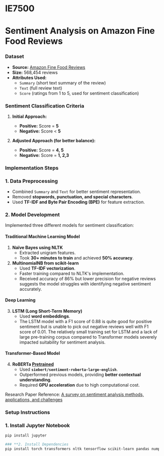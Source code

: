 # IE7500
# Sentiment Analysis on Amazon Fine Food Reviews
### Dataset  
- **Source:** [Amazon Fine Food Reviews](https://www.kaggle.com/datasets/snap/amazon-fine-food-reviews/data)  
- **Size:** 568,454 reviews  
- **Attributes Used:**
  - `Summary` (short text summary of the review)
  - `Text` (full review text)
  - `Score` (ratings from 1 to 5, used for sentiment classification)
### **Sentiment Classification Criteria**
1. **Initial Approach:**  
   - **Positive:** Score = **5**  
   - **Negative:** Score < **5**  

2. **Adjusted Approach (for better balance):**  
   - **Positive:** Score = **4, 5**  
   - **Negative:** Score = **1, 2,3**

### Implementation Steps  

### **1. Data Preprocessing**
- Combined `Summary` and `Text` for better sentiment representation.  
- Removed **stopwords, punctuation, and special characters**.  
- Used **TF-IDF and Byte Pair Encoding (BPE)** for feature extraction.

### **2. Model Development**
Implemented three different models for sentiment classification:

#### **Traditional Machine Learning Model**
1. **Naïve Bayes using NLTK**  
   - Extracted unigram features.  
   - Took **30+ minutes to train** and achieved **50% accuracy**.
2. **MultinomialNB from scikit-learn**  
   - Used **TF-IDF vectorization**.  
   - Faster training compared to NLTK's implementation.
   - Received accuracy of 86% but lower precision for negative reviews suggests the model struggles with identifying negative sentiment accurately.

  #### **Deep Learning**
3. **LSTM (Long Short-Term Memory)**
   - Used **word embeddings**.
   - The LSTM model with a F1 score of 0.88 is quite good for positive sentiment but is unable to pick out negative reviews well with F1 score of 0.01. The relatively small training set for LSTM and a lack of large pre-training corpus compared to Transformer models severely impacted suitability for sentiment analysis.

#### **Transformer-Based Model**
4. **RoBERTa [Pretrained](https://huggingface.co/siebert/sentiment-roberta-large-english)**
   - Used **`siebert/sentiment-roberta-large-english`**.
   - Outperformed previous models, providing **better contextual understanding**.
   - Required **GPU acceleration** due to high computational cost.

Research Paper Reference: [A survey on sentiment analysis methods, applications, and challenges](https://link.springer.com/article/10.1007/s10462-022-10144-1)

### **Setup Instructions**
### **1. Install Jupyter Notebook**  
```bash
pip install jupyter

### **2. Install Dependencies
pip install torch transformers nltk tensorflow scikit-learn pandas numpy matplotlib seaborn
